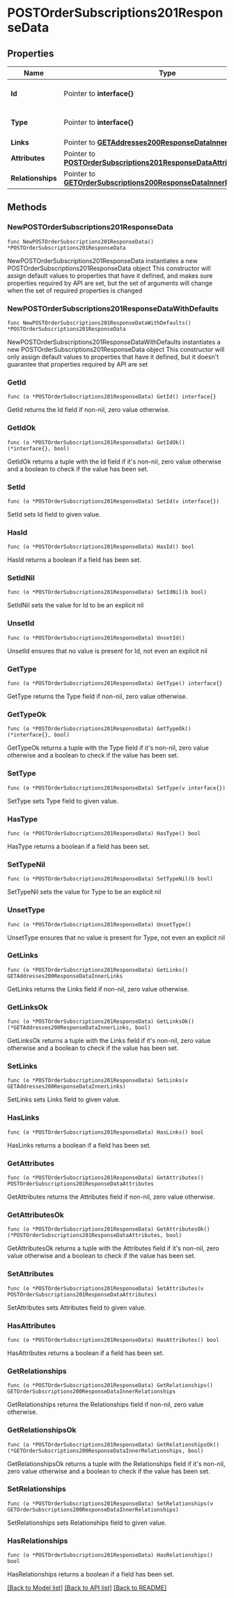 # POSTOrderSubscriptions201ResponseData

## Properties

Name | Type | Description | Notes
------------ | ------------- | ------------- | -------------
**Id** | Pointer to **interface{}** | The resource&#39;s id | [optional] 
**Type** | Pointer to **interface{}** | The resource&#39;s type | [optional] 
**Links** | Pointer to [**GETAddresses200ResponseDataInnerLinks**](GETAddresses200ResponseDataInnerLinks.md) |  | [optional] 
**Attributes** | Pointer to [**POSTOrderSubscriptions201ResponseDataAttributes**](POSTOrderSubscriptions201ResponseDataAttributes.md) |  | [optional] 
**Relationships** | Pointer to [**GETOrderSubscriptions200ResponseDataInnerRelationships**](GETOrderSubscriptions200ResponseDataInnerRelationships.md) |  | [optional] 

## Methods

### NewPOSTOrderSubscriptions201ResponseData

`func NewPOSTOrderSubscriptions201ResponseData() *POSTOrderSubscriptions201ResponseData`

NewPOSTOrderSubscriptions201ResponseData instantiates a new POSTOrderSubscriptions201ResponseData object
This constructor will assign default values to properties that have it defined,
and makes sure properties required by API are set, but the set of arguments
will change when the set of required properties is changed

### NewPOSTOrderSubscriptions201ResponseDataWithDefaults

`func NewPOSTOrderSubscriptions201ResponseDataWithDefaults() *POSTOrderSubscriptions201ResponseData`

NewPOSTOrderSubscriptions201ResponseDataWithDefaults instantiates a new POSTOrderSubscriptions201ResponseData object
This constructor will only assign default values to properties that have it defined,
but it doesn't guarantee that properties required by API are set

### GetId

`func (o *POSTOrderSubscriptions201ResponseData) GetId() interface{}`

GetId returns the Id field if non-nil, zero value otherwise.

### GetIdOk

`func (o *POSTOrderSubscriptions201ResponseData) GetIdOk() (*interface{}, bool)`

GetIdOk returns a tuple with the Id field if it's non-nil, zero value otherwise
and a boolean to check if the value has been set.

### SetId

`func (o *POSTOrderSubscriptions201ResponseData) SetId(v interface{})`

SetId sets Id field to given value.

### HasId

`func (o *POSTOrderSubscriptions201ResponseData) HasId() bool`

HasId returns a boolean if a field has been set.

### SetIdNil

`func (o *POSTOrderSubscriptions201ResponseData) SetIdNil(b bool)`

 SetIdNil sets the value for Id to be an explicit nil

### UnsetId
`func (o *POSTOrderSubscriptions201ResponseData) UnsetId()`

UnsetId ensures that no value is present for Id, not even an explicit nil
### GetType

`func (o *POSTOrderSubscriptions201ResponseData) GetType() interface{}`

GetType returns the Type field if non-nil, zero value otherwise.

### GetTypeOk

`func (o *POSTOrderSubscriptions201ResponseData) GetTypeOk() (*interface{}, bool)`

GetTypeOk returns a tuple with the Type field if it's non-nil, zero value otherwise
and a boolean to check if the value has been set.

### SetType

`func (o *POSTOrderSubscriptions201ResponseData) SetType(v interface{})`

SetType sets Type field to given value.

### HasType

`func (o *POSTOrderSubscriptions201ResponseData) HasType() bool`

HasType returns a boolean if a field has been set.

### SetTypeNil

`func (o *POSTOrderSubscriptions201ResponseData) SetTypeNil(b bool)`

 SetTypeNil sets the value for Type to be an explicit nil

### UnsetType
`func (o *POSTOrderSubscriptions201ResponseData) UnsetType()`

UnsetType ensures that no value is present for Type, not even an explicit nil
### GetLinks

`func (o *POSTOrderSubscriptions201ResponseData) GetLinks() GETAddresses200ResponseDataInnerLinks`

GetLinks returns the Links field if non-nil, zero value otherwise.

### GetLinksOk

`func (o *POSTOrderSubscriptions201ResponseData) GetLinksOk() (*GETAddresses200ResponseDataInnerLinks, bool)`

GetLinksOk returns a tuple with the Links field if it's non-nil, zero value otherwise
and a boolean to check if the value has been set.

### SetLinks

`func (o *POSTOrderSubscriptions201ResponseData) SetLinks(v GETAddresses200ResponseDataInnerLinks)`

SetLinks sets Links field to given value.

### HasLinks

`func (o *POSTOrderSubscriptions201ResponseData) HasLinks() bool`

HasLinks returns a boolean if a field has been set.

### GetAttributes

`func (o *POSTOrderSubscriptions201ResponseData) GetAttributes() POSTOrderSubscriptions201ResponseDataAttributes`

GetAttributes returns the Attributes field if non-nil, zero value otherwise.

### GetAttributesOk

`func (o *POSTOrderSubscriptions201ResponseData) GetAttributesOk() (*POSTOrderSubscriptions201ResponseDataAttributes, bool)`

GetAttributesOk returns a tuple with the Attributes field if it's non-nil, zero value otherwise
and a boolean to check if the value has been set.

### SetAttributes

`func (o *POSTOrderSubscriptions201ResponseData) SetAttributes(v POSTOrderSubscriptions201ResponseDataAttributes)`

SetAttributes sets Attributes field to given value.

### HasAttributes

`func (o *POSTOrderSubscriptions201ResponseData) HasAttributes() bool`

HasAttributes returns a boolean if a field has been set.

### GetRelationships

`func (o *POSTOrderSubscriptions201ResponseData) GetRelationships() GETOrderSubscriptions200ResponseDataInnerRelationships`

GetRelationships returns the Relationships field if non-nil, zero value otherwise.

### GetRelationshipsOk

`func (o *POSTOrderSubscriptions201ResponseData) GetRelationshipsOk() (*GETOrderSubscriptions200ResponseDataInnerRelationships, bool)`

GetRelationshipsOk returns a tuple with the Relationships field if it's non-nil, zero value otherwise
and a boolean to check if the value has been set.

### SetRelationships

`func (o *POSTOrderSubscriptions201ResponseData) SetRelationships(v GETOrderSubscriptions200ResponseDataInnerRelationships)`

SetRelationships sets Relationships field to given value.

### HasRelationships

`func (o *POSTOrderSubscriptions201ResponseData) HasRelationships() bool`

HasRelationships returns a boolean if a field has been set.


[[Back to Model list]](../README.md#documentation-for-models) [[Back to API list]](../README.md#documentation-for-api-endpoints) [[Back to README]](../README.md)


